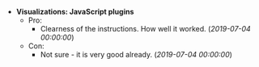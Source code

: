 - **Visualizations: JavaScript plugins**
  - Pro:
    - Clearness of the instructions. How well it worked.  (*2019-07-04 00:00:00*)
  - Con:
    - Not sure - it is very good already. (*2019-07-04 00:00:00*)

